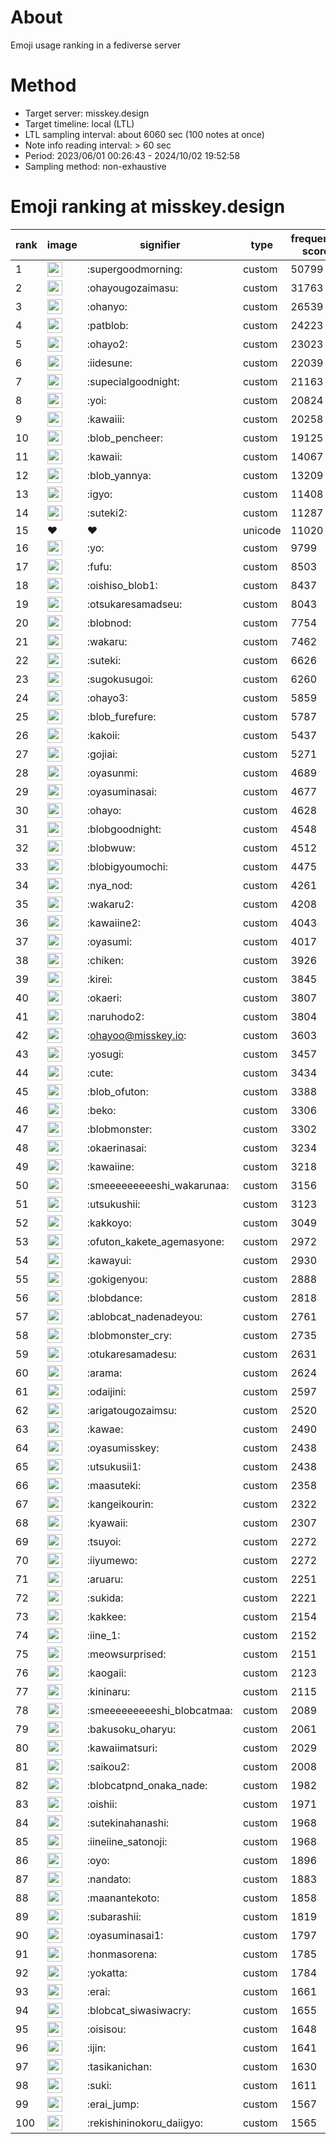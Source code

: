 # About
Emoji usage ranking in a fediverse server

# Method
- Target server: misskey.design
- Target timeline: local (LTL)
- LTL sampling interval: about 6060 sec (100 notes at once)
- Note info reading interval: > 60 sec
- Period: 2023/06/01 00:26:43 - 2024/10/02 19:52:58 
- Sampling method: non-exhaustive

# Emoji ranking at misskey.design

|rank|image|signifier|type|frequency score|
|----|----|----|----|----|
|1|<img height="24" src="https://misskey.design/emoji/supergoodmorning.webp">|:supergoodmorning:|custom|50799|
|2|<img height="24" src="https://misskey.design/emoji/ohayougozaimasu.webp">|:ohayougozaimasu:|custom|31763|
|3|<img height="24" src="https://misskey.design/emoji/ohanyo.webp">|:ohanyo:|custom|26539|
|4|<img height="24" src="https://misskey.design/emoji/patblob.webp">|:patblob:|custom|24223|
|5|<img height="24" src="https://misskey.design/emoji/ohayo2.webp">|:ohayo2:|custom|23023|
|6|<img height="24" src="https://misskey.design/emoji/iidesune.webp">|:iidesune:|custom|22039|
|7|<img height="24" src="https://misskey.design/emoji/supecialgoodnight.webp">|:supecialgoodnight:|custom|21163|
|8|<img height="24" src="https://misskey.design/emoji/yoi.webp">|:yoi:|custom|20824|
|9|<img height="24" src="https://misskey.design/emoji/kawaiii.webp">|:kawaiii:|custom|20258|
|10|<img height="24" src="https://misskey.design/emoji/blob_pencheer.webp">|:blob_pencheer:|custom|19125|
|11|<img height="24" src="https://misskey.design/emoji/kawaii.webp">|:kawaii:|custom|14067|
|12|<img height="24" src="https://misskey.design/emoji/blob_yannya.webp">|:blob_yannya:|custom|13209|
|13|<img height="24" src="https://misskey.design/emoji/igyo.webp">|:igyo:|custom|11408|
|14|<img height="24" src="https://misskey.design/emoji/suteki2.webp">|:suteki2:|custom|11287|
|15|❤|❤|unicode|11020|
|16|<img height="24" src="https://misskey.design/emoji/yo.webp">|:yo:|custom|9799|
|17|<img height="24" src="https://misskey.design/emoji/fufu.webp">|:fufu:|custom|8503|
|18|<img height="24" src="https://misskey.design/emoji/oishiso_blob1.webp">|:oishiso_blob1:|custom|8437|
|19|<img height="24" src="https://misskey.design/emoji/otsukaresamadseu.webp">|:otsukaresamadseu:|custom|8043|
|20|<img height="24" src="https://misskey.design/emoji/blobnod.webp">|:blobnod:|custom|7754|
|21|<img height="24" src="https://misskey.design/emoji/wakaru.webp">|:wakaru:|custom|7462|
|22|<img height="24" src="https://misskey.design/emoji/suteki.webp">|:suteki:|custom|6626|
|23|<img height="24" src="https://misskey.design/emoji/sugokusugoi.webp">|:sugokusugoi:|custom|6260|
|24|<img height="24" src="https://misskey.design/emoji/ohayo3.webp">|:ohayo3:|custom|5859|
|25|<img height="24" src="https://misskey.design/emoji/blob_furefure.webp">|:blob_furefure:|custom|5787|
|26|<img height="24" src="https://misskey.design/emoji/kakoii.webp">|:kakoii:|custom|5437|
|27|<img height="24" src="https://misskey.design/emoji/gojiai.webp">|:gojiai:|custom|5271|
|28|<img height="24" src="https://misskey.design/emoji/oyasunmi.webp">|:oyasunmi:|custom|4689|
|29|<img height="24" src="https://misskey.design/emoji/oyasuminasai.webp">|:oyasuminasai:|custom|4677|
|30|<img height="24" src="https://misskey.design/emoji/ohayo.webp">|:ohayo:|custom|4628|
|31|<img height="24" src="https://misskey.design/emoji/blobgoodnight.webp">|:blobgoodnight:|custom|4548|
|32|<img height="24" src="https://misskey.design/emoji/blobwuw.webp">|:blobwuw:|custom|4512|
|33|<img height="24" src="https://misskey.design/emoji/blobigyoumochi.webp">|:blobigyoumochi:|custom|4475|
|34|<img height="24" src="https://misskey.design/emoji/nya_nod.webp">|:nya_nod:|custom|4261|
|35|<img height="24" src="https://misskey.design/emoji/wakaru2.webp">|:wakaru2:|custom|4208|
|36|<img height="24" src="https://misskey.design/emoji/kawaiine2.webp">|:kawaiine2:|custom|4043|
|37|<img height="24" src="https://misskey.design/emoji/oyasumi.webp">|:oyasumi:|custom|4017|
|38|<img height="24" src="https://misskey.design/emoji/chiken.webp">|:chiken:|custom|3926|
|39|<img height="24" src="https://misskey.design/emoji/kirei.webp">|:kirei:|custom|3845|
|40|<img height="24" src="https://misskey.design/emoji/okaeri.webp">|:okaeri:|custom|3807|
|41|<img height="24" src="https://misskey.design/emoji/naruhodo2.webp">|:naruhodo2:|custom|3804|
|42|<img height="24" src="https://misskey.design/emoji/ohayoo.webp">|:ohayoo@misskey.io:|custom|3603|
|43|<img height="24" src="https://misskey.design/emoji/yosugi.webp">|:yosugi:|custom|3457|
|44|<img height="24" src="https://misskey.design/emoji/cute.webp">|:cute:|custom|3434|
|45|<img height="24" src="https://misskey.design/emoji/blob_ofuton.webp">|:blob_ofuton:|custom|3388|
|46|<img height="24" src="https://misskey.design/emoji/beko.webp">|:beko:|custom|3306|
|47|<img height="24" src="https://misskey.design/emoji/blobmonster.webp">|:blobmonster:|custom|3302|
|48|<img height="24" src="https://misskey.design/emoji/okaerinasai.webp">|:okaerinasai:|custom|3234|
|49|<img height="24" src="https://misskey.design/emoji/kawaiine.webp">|:kawaiine:|custom|3218|
|50|<img height="24" src="https://misskey.design/emoji/smeeeeeeeeeshi_wakarunaa.webp">|:smeeeeeeeeeshi_wakarunaa:|custom|3156|
|51|<img height="24" src="https://misskey.design/emoji/utsukushii.webp">|:utsukushii:|custom|3123|
|52|<img height="24" src="https://misskey.design/emoji/kakkoyo.webp">|:kakkoyo:|custom|3049|
|53|<img height="24" src="https://misskey.design/emoji/ofuton_kakete_agemasyone.webp">|:ofuton_kakete_agemasyone:|custom|2972|
|54|<img height="24" src="https://misskey.design/emoji/kawayui.webp">|:kawayui:|custom|2930|
|55|<img height="24" src="https://misskey.design/emoji/gokigenyou.webp">|:gokigenyou:|custom|2888|
|56|<img height="24" src="https://misskey.design/emoji/blobdance.webp">|:blobdance:|custom|2818|
|57|<img height="24" src="https://misskey.design/emoji/ablobcat_nadenadeyou.webp">|:ablobcat_nadenadeyou:|custom|2761|
|58|<img height="24" src="https://misskey.design/emoji/blobmonster_cry.webp">|:blobmonster_cry:|custom|2735|
|59|<img height="24" src="https://misskey.design/emoji/otukaresamadesu.webp">|:otukaresamadesu:|custom|2631|
|60|<img height="24" src="https://misskey.design/emoji/arama.webp">|:arama:|custom|2624|
|61|<img height="24" src="https://misskey.design/emoji/odaijini.webp">|:odaijini:|custom|2597|
|62|<img height="24" src="https://misskey.design/emoji/arigatougozaimsu.webp">|:arigatougozaimsu:|custom|2520|
|63|<img height="24" src="https://misskey.design/emoji/kawae.webp">|:kawae:|custom|2490|
|64|<img height="24" src="https://misskey.design/emoji/oyasumisskey.webp">|:oyasumisskey:|custom|2438|
|65|<img height="24" src="https://misskey.design/emoji/utsukusii1.webp">|:utsukusii1:|custom|2438|
|66|<img height="24" src="https://misskey.design/emoji/maasuteki.webp">|:maasuteki:|custom|2358|
|67|<img height="24" src="https://misskey.design/emoji/kangeikourin.webp">|:kangeikourin:|custom|2322|
|68|<img height="24" src="https://misskey.design/emoji/kyawaii.webp">|:kyawaii:|custom|2307|
|69|<img height="24" src="https://misskey.design/emoji/tsuyoi.webp">|:tsuyoi:|custom|2272|
|70|<img height="24" src="https://misskey.design/emoji/iiyumewo.webp">|:iiyumewo:|custom|2272|
|71|<img height="24" src="https://misskey.design/emoji/aruaru.webp">|:aruaru:|custom|2251|
|72|<img height="24" src="https://misskey.design/emoji/sukida.webp">|:sukida:|custom|2221|
|73|<img height="24" src="https://misskey.design/emoji/kakkee.webp">|:kakkee:|custom|2154|
|74|<img height="24" src="https://misskey.design/emoji/iine_1.webp">|:iine_1:|custom|2152|
|75|<img height="24" src="https://misskey.design/emoji/meowsurprised.webp">|:meowsurprised:|custom|2151|
|76|<img height="24" src="https://misskey.design/emoji/kaogaii.webp">|:kaogaii:|custom|2123|
|77|<img height="24" src="https://misskey.design/emoji/kininaru.webp">|:kininaru:|custom|2115|
|78|<img height="24" src="https://misskey.design/emoji/smeeeeeeeeeshi_blobcatmaa.webp">|:smeeeeeeeeeshi_blobcatmaa:|custom|2089|
|79|<img height="24" src="https://misskey.design/emoji/bakusoku_oharyu.webp">|:bakusoku_oharyu:|custom|2061|
|80|<img height="24" src="https://misskey.design/emoji/kawaiimatsuri.webp">|:kawaiimatsuri:|custom|2029|
|81|<img height="24" src="https://misskey.design/emoji/saikou2.webp">|:saikou2:|custom|2008|
|82|<img height="24" src="https://misskey.design/emoji/blobcatpnd_onaka_nade.webp">|:blobcatpnd_onaka_nade:|custom|1982|
|83|<img height="24" src="https://misskey.design/emoji/oishii.webp">|:oishii:|custom|1971|
|84|<img height="24" src="https://misskey.design/emoji/sutekinahanashi.webp">|:sutekinahanashi:|custom|1968|
|85|<img height="24" src="https://misskey.design/emoji/iineiine_satonoji.webp">|:iineiine_satonoji:|custom|1968|
|86|<img height="24" src="https://misskey.design/emoji/oyo.webp">|:oyo:|custom|1896|
|87|<img height="24" src="https://misskey.design/emoji/nandato.webp">|:nandato:|custom|1883|
|88|<img height="24" src="https://misskey.design/emoji/maanantekoto.webp">|:maanantekoto:|custom|1858|
|89|<img height="24" src="https://misskey.design/emoji/subarashii.webp">|:subarashii:|custom|1819|
|90|<img height="24" src="https://misskey.design/emoji/oyasuminasai1.webp">|:oyasuminasai1:|custom|1797|
|91|<img height="24" src="https://misskey.design/emoji/honmasorena.webp">|:honmasorena:|custom|1785|
|92|<img height="24" src="https://misskey.design/emoji/yokatta.webp">|:yokatta:|custom|1784|
|93|<img height="24" src="https://misskey.design/emoji/erai.webp">|:erai:|custom|1661|
|94|<img height="24" src="https://misskey.design/emoji/blobcat_siwasiwacry.webp">|:blobcat_siwasiwacry:|custom|1655|
|95|<img height="24" src="https://misskey.design/emoji/oisisou.webp">|:oisisou:|custom|1648|
|96|<img height="24" src="https://misskey.design/emoji/ijin.webp">|:ijin:|custom|1641|
|97|<img height="24" src="https://misskey.design/emoji/tasikanichan.webp">|:tasikanichan:|custom|1630|
|98|<img height="24" src="https://misskey.design/emoji/suki.webp">|:suki:|custom|1611|
|99|<img height="24" src="https://misskey.design/emoji/erai_jump.webp">|:erai_jump:|custom|1567|
|100|<img height="24" src="https://misskey.design/emoji/rekishininokoru_daiigyo.webp">|:rekishininokoru_daiigyo:|custom|1565|

